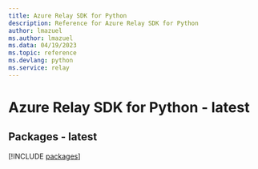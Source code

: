 ```yaml
---
title: Azure Relay SDK for Python
description: Reference for Azure Relay SDK for Python
author: lmazuel
ms.author: lmazuel
ms.data: 04/19/2023
ms.topic: reference
ms.devlang: python
ms.service: relay
---
```

# Azure Relay SDK for Python - latest
## Packages - latest
[!INCLUDE [packages](relay-index.md)]